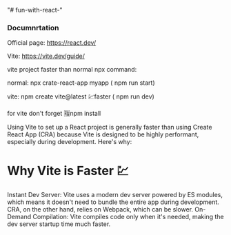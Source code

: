 "# fun-with-react-"

### Documnrtation

Official page: https://react.dev/

Vite: https://vite.dev/guide/

vite project faster than normal npx command:

normal: npx crate-react-app myapp ( npm run start)

vite: npm create vite@latest 💹faster ( npm run dev)

for vite don't forget 🈯npm install

Using Vite to set up a React project is generally faster than using Create React App (CRA) because Vite is designed to be highly performant, especially during development. Here's why:

# Why Vite is Faster 💹

Instant Dev Server: Vite uses a modern dev server powered by ES modules, which means it doesn't need to bundle the entire app during development. CRA, on the other hand, relies on Webpack, which can be slower.
On-Demand Compilation: Vite compiles code only when it's needed, making the dev server startup time much faster.

